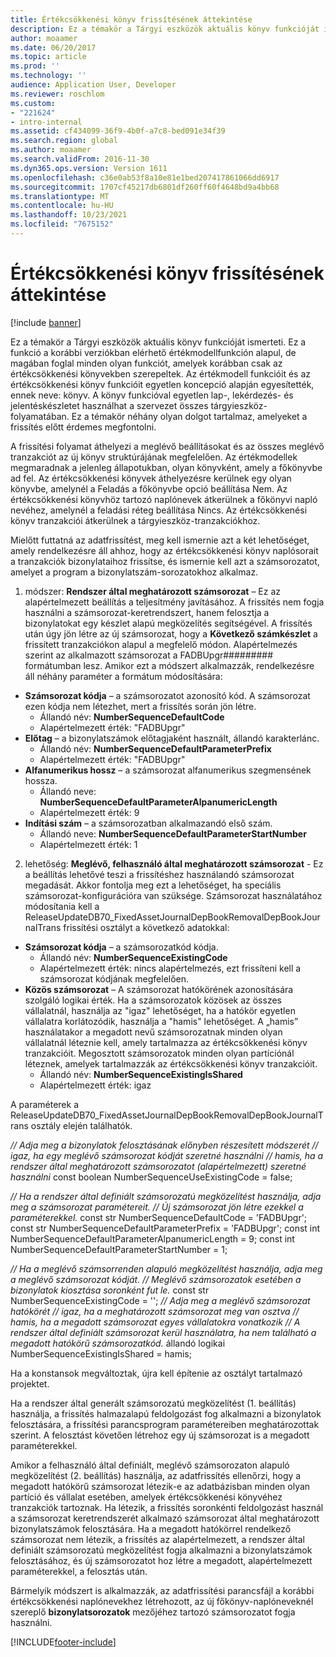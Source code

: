 ```yaml
---
title: Értékcsökkenési könyv frissítésének áttekintése
description: Ez a témakör a Tárgyi eszközök aktuális könyv funkcióját ismerteti. Ez a funkció a korábbi verziókban elérhető értékmodellfunkción alapul, de magában foglal minden olyan funkciót, amelyek korábban csak az értékcsökkenési könyvekben szerepeltek.
author: moaamer
ms.date: 06/20/2017
ms.topic: article
ms.prod: ''
ms.technology: ''
audience: Application User, Developer
ms.reviewer: roschlom
ms.custom:
- "221624"
- intro-internal
ms.assetid: cf434099-36f9-4b0f-a7c8-bed091e34f39
ms.search.region: global
ms.author: moaamer
ms.search.validFrom: 2016-11-30
ms.dyn365.ops.version: Version 1611
ms.openlocfilehash: c36e0ab53f8a10e81e1bed207417861066dd6917
ms.sourcegitcommit: 1707cf45217db6801df260ff60f4648bd9a4bb68
ms.translationtype: MT
ms.contentlocale: hu-HU
ms.lasthandoff: 10/23/2021
ms.locfileid: "7675152"
---
```

# <a name="depreciation-book-upgrade-overview"></a>Értékcsökkenési könyv frissítésének áttekintése

[!include [banner](../includes/banner.md)]

Ez a témakör a Tárgyi eszközök aktuális könyv funkcióját ismerteti. Ez a funkció a korábbi verziókban elérhető értékmodellfunkción alapul, de magában foglal minden olyan funkciót, amelyek korábban csak az értékcsökkenési könyvekben szerepeltek. Az értékmodell funkcióit és az értékcsökkenési könyv funkcióit egyetlen koncepció alapján egyesítették, ennek neve: könyv. A könyv funkcióval egyetlen lap-, lekérdezés- és jelentéskészletet használhat a szervezet összes tárgyieszköz-folyamatában. Ez a témakör néhány olyan dolgot tartalmaz, amelyeket a frissítés előtt érdemes megfontolni. 

A frissítési folyamat áthelyezi a meglévő beállításokat és az összes meglévő tranzakciót az új könyv struktúrájának megfelelően. Az értékmodellek megmaradnak a jelenleg állapotukban, olyan könyvként, amely a főkönyvbe ad fel. Az értékcsökkenési könyvek áthelyezésre kerülnek egy olyan könyvbe, amelynél a Feladás a főkönyvbe opció beállítása Nem. Az értékcsökkenési könyvhöz tartozó naplónevek átkerülnek a főkönyvi napló nevéhez, amelynél a feladási réteg beállítása Nincs. Az értékcsökkenési könyv tranzakciói átkerülnek a tárgyieszköz-tranzakciókhoz.

Mielőtt futtatná az adatfrissítést, meg kell ismernie azt a két lehetőséget, amely rendelkezésre áll ahhoz, hogy az értékcsökkenési könyv naplósorait a tranzakciók bizonylataihoz frissítse, és ismernie kell azt a számsorozatot, amelyet a program a bizonylatszám-sorozatokhoz alkalmaz.

1. módszer:  **Rendszer által meghatározott számsorozat** – Ez az alapértelmezett beállítás a teljesítmény javításához. A frissítés nem fogja használni a számsorozat-keretrendszert, hanem felosztja a bizonylatokat egy készlet alapú megközelítés segítségével. A frissítés után úgy jön létre az új számsorozat, hogy a **Következő számkészlet** a frissített tranzakciókon alapul a megfelelő módon. Alapértelmezés szerint az alkalmazott számsorozat a FADBUpgr\#\#\#\#\#\#\#\#\# formátumban lesz. Amikor ezt a módszert alkalmazzák, rendelkezésre áll néhány paraméter a formátum módosítására:

-   **Számsorozat kódja** – a számsorozatot azonosító kód. A számsorozat ezen kódja nem létezhet, mert a frissítés során jön létre.
    -   Állandó név: **NumberSequenceDefaultCode**
    -   Alapértelmezett érték: "FADBUpgr"
-   **Előtag** – a bizonylatszámok előtagjaként használt, állandó karakterlánc.
    -   Állandó név: **NumberSequenceDefaultParameterPrefix**
    -   Alapértelmezett érték: "FADBUpgr"
-   **Alfanumerikus hossz** – a számsorozat alfanumerikus szegmensének hossza.
    -   Állandó neve: **NumberSequenceDefaultParameterAlpanumericLength**
    -   Alapértelmezett érték: 9
-   **Indítási szám** – a számsorozatban alkalmazandó első szám.
    -   Állandó neve: **NumberSequenceDefaultParameterStartNumber**
    -   Alapértelmezett érték: 1

2. lehetőség: **Meglévő, felhasználó által meghatározott számsorozat** - Ez a beállítás lehetővé teszi a frissítéshez használandó számsorozat megadását. Akkor fontolja meg ezt a lehetőséget, ha speciális számsorozat-konfigurációra van szüksége. Számsorozat használatához módosítania kell a ReleaseUpdateDB70\_FixedAssetJournalDepBookRemovalDepBookJournalTrans frissítési osztályt a következő adatokkal:

-   **Számsorozat kódja** – a számsorozatkód kódja.
    -   Állandó név: **NumberSequenceExistingCode**
    -   Alapértelmezett érték: nincs alapértelmezés, ezt frissíteni kell a számsorozat kódjának megfelelően.
-   **Közös számsorozat** – A számsorozat hatókörének azonosítására szolgáló logikai érték. Ha a számsorozatok közösek az összes vállalatnál, használja az "igaz" lehetőséget, ha a hatókör egyetlen vállalatra korlátozódik, használja a "hamis" lehetőséget. A „hamis” használatakor a megadott nevű számsorozatnak minden olyan vállalatnál léteznie kell, amely tartalmazza az értékcsökkenési könyv tranzakcióit. Megosztott számsorozatok minden olyan partíciónál léteznek, amelyek tartalmazzák az értékcsökkenési könyv tranzakcióit.
    -   Állandó név: **NumberSequenceExistingIsShared**
    -   Alapértelmezett érték: igaz

A paraméterek a ReleaseUpdateDB70\_FixedAssetJournalDepBookRemovalDepBookJournalTrans osztály elején találhatók. 

*// Adja meg a bizonylatok felosztásának előnyben részesített módszerét* 
 *// igaz, ha egy meglévő számsorozat kódját szeretné használni* 
 *// hamis, ha a rendszer által meghatározott számsorozatot (alapértelmezett) szeretné használni* const boolean NumberSequenceUseExistingCode = false;  

*// Ha a rendszer által definiált számsorozatú megközelítést használja, adja meg a számsorozat paramétereit.*
 *// Új számsorozat jön létre ezekkel a paraméterekkel.* const str NumberSequenceDefaultCode = 'FADBUpgr'; const str NumberSequenceDefaultParameterPrefix = 'FADBUpgr'; const int NumberSequenceDefaultParameterAlpanumericLength = 9; const int NumberSequenceDefaultParameterStartNumber = 1;   

*// Ha a meglévő számsorrenden alapuló megközelítést használja, adja meg a meglévő számsorozat kódját.* 
 *// Meglévő számsorozatok esetében a bizonylatok kiosztása soronként fut le.* const str NumberSequenceExistingCode = ''; *// Adja meg a meglévő számsorozat hatókörét* 
 *// igaz, ha a meghatározott számsorozat meg van osztva* 
 *// hamis, ha a megadott számsorozat egyes vállalatokra vonatkozik* 
 *// A rendszer által definiált számsorozat kerül használatra, ha nem található a megadott hatókörű számsorozatkód.* állandó logikai NumberSequenceExistingIsShared = hamis; 

Ha a konstansok megváltoztak, újra kell építenie az osztályt tartalmazó projektet. 

Ha a rendszer által generált számsorozatú megközelítést (1. beállítás) használja, a frissítés halmazalapú feldolgozást fog alkalmazni a bizonylatok felosztására, a frissítési parancsprogram paramétereiben meghatározottak szerint. A felosztást követően létrehoz egy új számsorozat is a megadott paraméterekkel. 

Amikor a felhasználó által definiált, meglévő számsorozaton alapuló megközelítést (2. beállítás) használja, az adatfrissítés ellenőrzi, hogy a megadott hatókörű számsorozat létezik-e az adatbázisban minden olyan partíció és vállalat esetében, amelyek értékcsökkenési könyvéhez tranzakciók tartoznak. Ha létezik, a frissítés soronkénti feldolgozást használ a számsorozat keretrendszerét alkalmazó számsorozat által meghatározott bizonylatszámok felosztására. Ha a megadott hatókörrel rendelkező számsorozat nem létezik, a frissítés az alapértelmezett, a rendszer által definiált számsorozatú megközelítést fogja alkalmazni a bizonylatszámok felosztásához, és új számsorozatot hoz létre a megadott, alapértelmezett paraméterekkel, a felosztás után.

Bármelyik módszert is alkalmazzák, az adatfrissítési parancsfájl a korábbi értékcsökkenési naplónevekhez létrehozott, az új főkönyv-naplóneveknél szereplő **bizonylatsorozatok** mezőjéhez tartozó számsorozatot fogja használni.





[!INCLUDE[footer-include](../../includes/footer-banner.md)]
